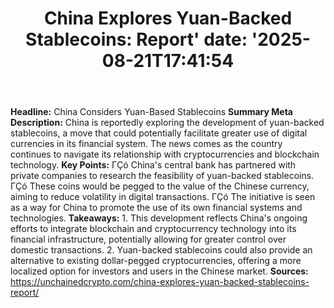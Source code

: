 ﻿---
title: "China Explores Yuan-Backed Stablecoins: Report'
date: '2025-08-21T17:41:54"
category: "Markets"
summary: ""
slug: "china explores yuanbacked stablecoins report"
source_urls:
  - "https://unchainedcrypto.com/china-explores-yuan-backed-stablecoins-report/"
seo:
  title: "China Explores Yuan-Backed Stablecoins: Report | Hash n Hedge'
  description: '"
  keywords: ["news", "markets", "brief"]
---
**Headline:** China Considers Yuan-Based Stablecoins  **Summary Meta Description:** China is reportedly exploring the development of yuan-backed stablecoins, a move that could potentially facilitate greater use of digital currencies in its financial system. The news comes as the country continues to navigate its relationship with cryptocurrencies and blockchain technology.  **Key Points:**  ΓÇó China's central bank has partnered with private companies to research the feasibility of yuan-backed stablecoins. ΓÇó These coins would be pegged to the value of the Chinese currency, aiming to reduce volatility in digital transactions. ΓÇó The initiative is seen as a way for China to promote the use of its own financial systems and technologies.  **Takeaways:**  1. This development reflects China's ongoing efforts to integrate blockchain and cryptocurrency technology into its financial infrastructure, potentially allowing for greater control over domestic transactions. 2. Yuan-backed stablecoins could also provide an alternative to existing dollar-pegged cryptocurrencies, offering a more localized option for investors and users in the Chinese market.  **Sources:** https://unchainedcrypto.com/china-explores-yuan-backed-stablecoins-report/ 
